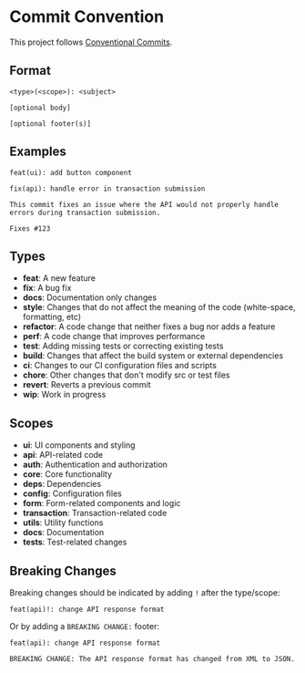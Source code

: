 # Commit Convention

This project follows [Conventional Commits](https://www.conventionalcommits.org/en/v1.0.0/).

## Format

```
<type>(<scope>): <subject>

[optional body]

[optional footer(s)]
```

## Examples

```
feat(ui): add button component
```

```
fix(api): handle error in transaction submission

This commit fixes an issue where the API would not properly handle errors during transaction submission.

Fixes #123
```

## Types

- **feat**: A new feature
- **fix**: A bug fix
- **docs**: Documentation only changes
- **style**: Changes that do not affect the meaning of the code (white-space, formatting, etc)
- **refactor**: A code change that neither fixes a bug nor adds a feature
- **perf**: A code change that improves performance
- **test**: Adding missing tests or correcting existing tests
- **build**: Changes that affect the build system or external dependencies
- **ci**: Changes to our CI configuration files and scripts
- **chore**: Other changes that don't modify src or test files
- **revert**: Reverts a previous commit
- **wip**: Work in progress

## Scopes

- **ui**: UI components and styling
- **api**: API-related code
- **auth**: Authentication and authorization
- **core**: Core functionality
- **deps**: Dependencies
- **config**: Configuration files
- **form**: Form-related components and logic
- **transaction**: Transaction-related code
- **utils**: Utility functions
- **docs**: Documentation
- **tests**: Test-related changes

## Breaking Changes

Breaking changes should be indicated by adding `!` after the type/scope:

```
feat(api)!: change API response format
```

Or by adding a `BREAKING CHANGE:` footer:

```
feat(api): change API response format

BREAKING CHANGE: The API response format has changed from XML to JSON.
``` 